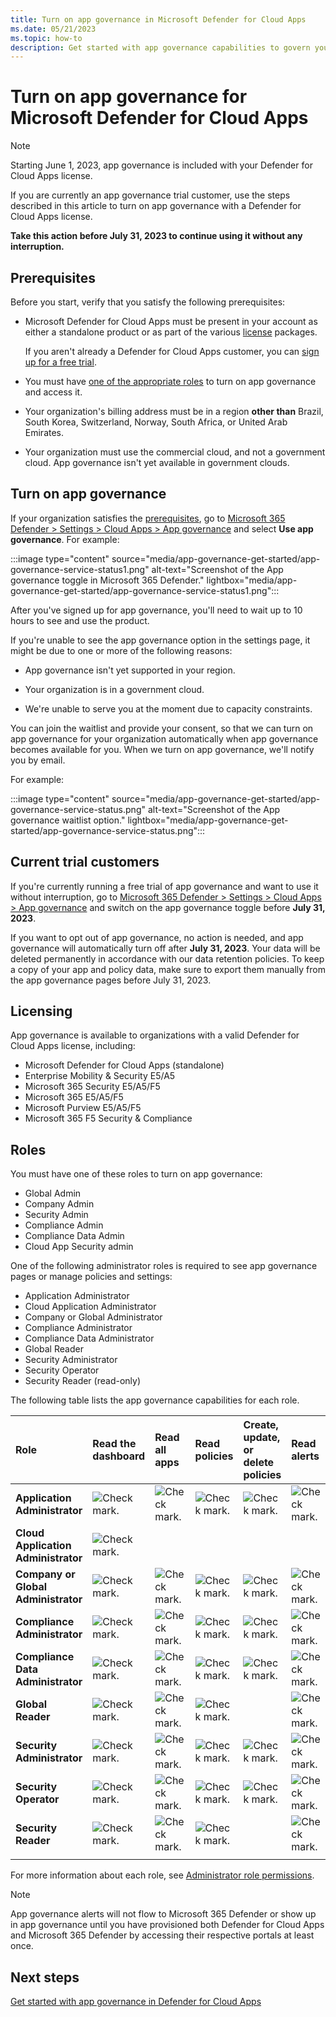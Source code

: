 ```yaml
---
title: Turn on app governance in Microsoft Defender for Cloud Apps
ms.date: 05/21/2023
ms.topic: how-to
description: Get started with app governance capabilities to govern your apps in  Microsoft Defender for Cloud Apps.
---
```


# Turn on app governance for Microsoft Defender for Cloud Apps

> [!NOTE]
> Starting June 1, 2023, app governance is included with your Defender for Cloud Apps license.
>
> If you are currently an app governance trial customer, use the steps described in this article to turn on app governance with a Defender for Cloud Apps license.
>
> **Take this action before July 31, 2023 to continue using it without any interruption.**

## Prerequisites

Before you start, verify that you satisfy the following prerequisites:

- Microsoft Defender for Cloud Apps must be present in your account as either a standalone product or as part of the various [license](#licensing) packages.

    If you aren't already a Defender for Cloud Apps customer, you can [sign up for a free trial](https://www.microsoft.com/security/business/cloud-apps-defender).

- You must have [one of the appropriate roles](#roles) to turn on app governance and access it.

- Your organization's billing address must be in a region **other than** Brazil, South Korea, Switzerland, Norway, South Africa, or United Arab Emirates.

- Your organization must use the commercial cloud, and not a government cloud. App governance isn't yet available in government clouds.

## Turn on app governance

If your organization satisfies the [prerequisites](#prerequisites), go to [Microsoft 365 Defender > Settings > Cloud Apps > App governance](https://security.microsoft.com/cloudapps/settings) and select **Use app governance**. For example:

:::image type="content" source="media/app-governance-get-started/app-governance-service-status1.png" alt-text="Screenshot of the App governance toggle in Microsoft 365 Defender." lightbox="media/app-governance-get-started/app-governance-service-status1.png":::

After you've signed up for app governance, you'll need to wait up to 10 hours to see and use the product.

If you're unable to see the app governance option in the settings page, it might be due to one or more of the following reasons:

- App governance isn't yet supported in your region.

- Your organization is in a government cloud.

- We're unable to serve you at the moment due to capacity constraints.

You can join the waitlist and provide your consent, so that we can turn on app governance for your organization automatically when app governance becomes available for you. When we turn on app governance, we'll notify you by email.

For example:

:::image type="content" source="media/app-governance-get-started/app-governance-service-status.png" alt-text="Screenshot of the App governance waitlist option." lightbox="media/app-governance-get-started/app-governance-service-status.png":::

## Current trial customers

If you're currently running a free trial of app governance and want to use it without interruption, go to [Microsoft 365 Defender > Settings > Cloud Apps > App governance](https://security.microsoft.com/cloudapps/settings) and switch on the app governance toggle before **July 31, 2023**. 

If you want to opt out of app governance, no action is needed, and app governance will automatically turn off after **July 31, 2023**. Your data will be deleted permanently in accordance with our data retention policies. To keep a copy of your app and policy data, make sure to export them manually from the app governance pages before July 31, 2023.

## Licensing

App governance is available to organizations with a valid Defender for Cloud Apps license, including:

- Microsoft Defender for Cloud Apps (standalone)
- Enterprise Mobility & Security E5/A5
- Microsoft 365 Security E5/A5/F5
- Microsoft 365 E5/A5/F5
- Microsoft Purview E5/A5/F5
- Microsoft 365 F5 Security & Compliance

## Roles

You must have one of these roles to turn on app governance:

- Global Admin
- Company Admin
- Security Admin          
- Compliance Admin  
- Compliance Data Admin
- Cloud App Security admin

One of the following administrator roles is required to see app governance pages or manage policies and settings:

- Application Administrator
- Cloud Application Administrator
- Company or Global Administrator
- Compliance Administrator
- Compliance Data Administrator
- Global Reader
- Security Administrator
- Security Operator
- Security Reader (read-only)

The following table lists the app governance capabilities for each role.

| Role | Read the dashboard | Read all apps |Read policies | Create, update, or delete policies | Read alerts | Update alerts | Read settings | Update settings | Read Remediation | Update Remediation |
|:-------|:-----|:-------|:-------|:-------|:-------|:-------|:-------|:-------|:-------|:-------|
| **Application Administrator** | ![Check mark.](media\checkmark.png) | ![Check mark.](media\checkmark.png) | ![Check mark.](media\checkmark.png) | ![Check mark.](media\checkmark.png) | ![Check mark.](media\checkmark.png) | ![Check mark.](media\checkmark.png) | ![Check mark.](media\checkmark.png) | ![Check mark.](media\checkmark.png) | ![Check mark.](media\checkmark.png) | ![Check mark.](media\checkmark.png) |
| **Cloud Application Administrator** | ![Check mark.](media\checkmark.png) | | | | | | | | | |
| **Company or Global Administrator** | ![Check mark.](media\checkmark.png) | ![Check mark.](media\checkmark.png) | ![Check mark.](media\checkmark.png) | ![Check mark.](media\checkmark.png) | ![Check mark.](media\checkmark.png) | ![Check mark.](media\checkmark.png) | ![Check mark.](media\checkmark.png) | ![Check mark.](media\checkmark.png) | ![Check mark.](media\checkmark.png) | ![Check mark.](media\checkmark.png) |
| **Compliance Administrator** | ![Check mark.](media\checkmark.png) | ![Check mark.](media\checkmark.png) | ![Check mark.](media\checkmark.png) | ![Check mark.](media\checkmark.png) | ![Check mark.](media\checkmark.png) |  | ![Check mark.](media\checkmark.png) | ![Check mark.](media\checkmark.png) | ![Check mark.](media\checkmark.png) | |
| **Compliance Data Administrator** | ![Check mark.](media\checkmark.png) | ![Check mark.](media\checkmark.png) | ![Check mark.](media\checkmark.png) | ![Check mark.](media\checkmark.png) | ![Check mark.](media\checkmark.png) |  | ![Check mark.](media\checkmark.png) | ![Check mark.](media\checkmark.png) | ![Check mark.](media\checkmark.png) | |
| **Global Reader**  | ![Check mark.](media\checkmark.png) | ![Check mark.](media\checkmark.png) | ![Check mark.](media\checkmark.png) |  | ![Check mark.](media\checkmark.png) |  | ![Check mark.](media\checkmark.png) |  | | |
| **Security Administrator** | ![Check mark.](media\checkmark.png) | ![Check mark.](media\checkmark.png) | ![Check mark.](media\checkmark.png) | ![Check mark.](media\checkmark.png) | ![Check mark.](media\checkmark.png) |  | ![Check mark.](media\checkmark.png) | ![Check mark.](media\checkmark.png) | ![Check mark.](media\checkmark.png) | |
| **Security Operator** | ![Check mark.](media\checkmark.png) | ![Check mark.](media\checkmark.png) | ![Check mark.](media\checkmark.png) | ![Check mark.](media\checkmark.png) | ![Check mark.](media\checkmark.png) | ![Check mark.](media\checkmark.png) | ![Check mark.](media\checkmark.png) | ![Check mark.](media\checkmark.png) | ![Check mark.](media\checkmark.png) | |
| **Security Reader**  | ![Check mark.](media\checkmark.png) | ![Check mark.](media\checkmark.png) | ![Check mark.](media\checkmark.png) |  | ![Check mark.](media\checkmark.png) |  | ![Check mark.](media\checkmark.png) |  | ![Check mark.](media\checkmark.png) | |
|||||||||| | |

For more information about each role, see [Administrator role permissions](/azure/active-directory/roles/permissions-reference).

> [!NOTE]
> App governance alerts will not flow to Microsoft 365 Defender or show up in app governance until you have provisioned both Defender for Cloud Apps and Microsoft 365 Defender by accessing their respective portals at least once.

## Next steps

[Get started with app governance in Defender for Cloud Apps](app-governance-trial-user-guide.md)
